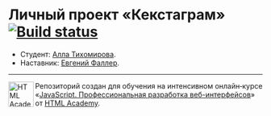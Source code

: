 # Личный проект «Кекстаграм» [![Build status][travis-image]][travis-url]

* Студент: [Алла Тихомирова](https://up.htmlacademy.ru/javascript/21/user/1246981).
* Наставник: [Евгений Фаллер](https://htmlacademy.ru/profile/id505933).


---

<a href="https://htmlacademy.ru/intensive/javascript"><img align="left" width="50" height="50" alt="HTML Academy" src="https://up.htmlacademy.ru/static/img/intensive/javascript/logo-for-github-2.png"></a>

Репозиторий создан для обучения на интенсивном онлайн‑курсе «[JavaScript. Профессиональная разработка веб-интерфейсов](https://htmlacademy.ru/intensive/javascript)» от [HTML Academy](https://htmlacademy.ru).

[travis-image]: https://travis-ci.com/htmlacademy-javascript/1246981-kekstagram-21.svg?branch=master
[travis-url]: https://travis-ci.com/htmlacademy-javascript/1246981-kekstagram-21
